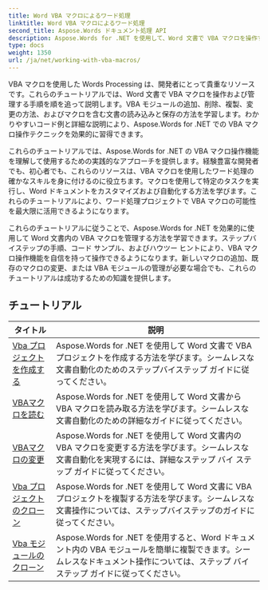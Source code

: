 ```yaml
---
title: Word VBA マクロによるワード処理
linktitle: Word VBA マクロによるワード処理
second_title: Aspose.Words ドキュメント処理 API
description: Aspose.Words for .NET を使用して、Word 文書で VBA マクロを操作する方法を学習します。Word 文書で VBA マクロを作成、変更、実行するためのコード サンプルを含む完全なチュートリアルです。
type: docs
weight: 1350
url: /ja/net/working-with-vba-macros/
---
```

VBA マクロを使用した Words Processing は、開発者にとって貴重なリソースです。これらのチュートリアルでは、Word 文書で VBA マクロを操作および管理する手順を順を追って説明します。VBA モジュールの追加、削除、複製、変更の方法、およびマクロを含む文書の読み込みと保存の方法を学習します。わかりやすいコード例と詳細な説明により、Aspose.Words for .NET での VBA マクロ操作テクニックを効果的に習得できます。

これらのチュートリアルでは、Aspose.Words for .NET の VBA マクロ操作機能を理解して使用するための実践的なアプローチを提供します。経験豊富な開発者でも、初心者でも、これらのリソースは、VBA マクロを使用したワード処理の確かなスキルを身に付けるのに役立ちます。マクロを使用して特定のタスクを実行し、Word ドキュメントをカスタマイズおよび自動化する方法を学びます。これらのチュートリアルにより、ワード処理プロジェクトで VBA マクロの可能性を最大限に活用できるようになります。

これらのチュートリアルに従うことで、Aspose.Words for .NET を効果的に使用して Word 文書内の VBA マクロを管理する方法を学習できます。ステップバイステップの手順、コード サンプル、およびハウツー ヒントにより、VBA マクロ操作機能を自信を持って操作できるようになります。新しいマクロの追加、既存のマクロの変更、または VBA モジュールの管理が必要な場合でも、これらのチュートリアルは成功するための知識を提供します。

 ## チュートリアル
| タイトル | 説明 |
| --- | --- |
| [Vba プロジェクトを作成する](./create-vba-project/) | Aspose.Words for .NET を使用して Word 文書で VBA プロジェクトを作成する方法を学びます。シームレスな文書自動化のためのステップバイステップ ガイドに従ってください。 |
| [VBAマクロを読む](./read-vba-macros/) | Aspose.Words for .NET を使用して Word 文書から VBA マクロを読み取る方法を学びます。シームレスな文書自動化のための詳細なガイドに従ってください。 |
| [VBAマクロの変更](./modify-vba-macros/) | Aspose.Words for .NET を使用して Word 文書内の VBA マクロを変更する方法を学びます。シームレスな文書自動化を実現するには、詳細なステップ バイ ステップ ガイドに従ってください。 |
| [Vba プロジェクトのクローン](./clone-vba-project/) | Aspose.Words for .NET を使用して Word 文書に VBA プロジェクトを複製する方法を学びます。シームレスな文書操作については、ステップバイステップのガイドに従ってください。|
| [Vba モジュールのクローン](./clone-vba-module/) | Aspose.Words for .NET を使用すると、Word ドキュメント内の VBA モジュールを簡単に複製できます。シームレスなドキュメント操作については、ステップ バイ ステップ ガイドに従ってください。 |